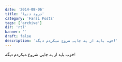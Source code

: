 ```yaml
---
date: '2014-08-06'
title: 'درود دنیا'
category: 'Farsi Posts'
tags: ['archive']
dir: 'rtl'
banner: ''
draft: false
description: 'خوب باید از یه جایی شروع میکردم دیگه!'
---
```


خوب باید از یه جایی شروع میکردم دیگه!
